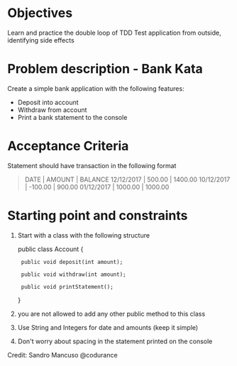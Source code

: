 # Objectives 

Learn and practice the double loop of TDD
Test application from outside, identifying side effects

# Problem description - Bank Kata

Create a simple bank application with the following features:

* Deposit into account
* Withdraw from account
* Print a bank statement to the console

# Acceptance Criteria

Statement should have transaction in the following format

> DATE       | AMOUNT  | BALANCE
> 12/12/2017 | 500.00  | 1400.00
> 10/12/2017 | -100.00 | 900.00
> 01/12/2017 | 1000.00 | 1000.00

# Starting point and constraints

1. Start with a class with the following structure

    public class Account {
        
        public void deposit(int amount);
        
        public void withdraw(int amount);
        
        public void printStatement();
        
    }

2. you are not allowed to add any other public method to this class

3. Use String and Integers for date and amounts (keep it simple)

4. Don't worry about spacing in the statement printed on the console

Credit: Sandro Mancuso @codurance